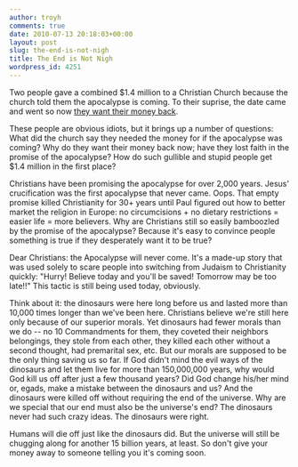```yaml
---
author: troyh
comments: true
date: 2010-07-13 20:18:03+00:00
layout: post
slug: the-end-is-not-nigh
title: The End is Not Nigh
wordpress_id: 4251
---
```


Two people gave a combined $1.4 million to a Christian Church because the church told them the apocalypse is coming. To their suprise, the date came and went so now [they want their money back](http://www.abc.net.au/news/stories/2010/07/07/2947056.htm?section=justin).

These people are obvious idiots, but it brings up a number of questions: What did the church say they needed the money for if the apocalypse was coming? Why do they want their money back now; have they lost faith in the promise of the apocalypse? How do such gullible and stupid people get $1.4 million in the first place?

<!-- more -->

Christians have been promising the apocalypse for over 2,000 years. Jesus' crucification was the first apocalypse that never came. Oops. That empty promise killed Christianity for 30+ years until Paul figured out how to better market the religion in Europe: no circumcisions + no dietary restrictions = easier life = more believers. Why are Christians still so easily bamboozled by the promise of the apocalypse? Because it's easy to convince people something is true if they desperately want it to be true?

Dear Christians: the Apocalypse will never come. It's a made-up story that was used solely to scare people into switching from Judaism to Christianity quickly: "Hurry! Believe today and you'll be saved! Tomorrow may be too late!!" This tactic is still being used today, obviously.

Think about it: the dinosaurs were here long before us and lasted more than 10,000 times longer than we've been here. Christians believe we're still here only because of our superior morals. Yet dinosaurs had fewer morals than we do -- no 10 Commandments for them, they coveted their neighbors belongings, they stole from each other, they killed each other without a second thought, had premarital sex, etc. But our morals are supposed to be the only thing saving us so far. If God didn't mind the evil ways of the dinosaurs and let them live for more than 150,000,000 years, why would God kill us off after just a few thousand years? Did God change his/her mind or, egads, make a mistake between the dinosaurs and us? And the dinosaurs were killed off without requiring the end of the universe. Why are we special that our end must also be the universe's end? The dinosaurs never had such crazy ideas. The dinosaurs were right.

Humans will die off just like the dinosaurs did. But the universe will still be chugging along for another 15 billion years, at least. So don't give your money away to someone telling you it's coming soon.
